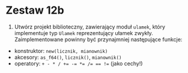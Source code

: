 # Zestaw 12b
1. Utwórz projekt biblioteczny, zawierający moduł `ulamek`, który implementuje typ `Ulamek` reprezentujący ułamek zwykły. Zaimplementowane powinny być przynajmniej następujące funkcje:
- konstruktor: `new(licznik, mianownik)`
- akcesory: `as_f64()`, `licznik()`, `mianownik()`
- operatory: `+ - * / += -= *= /= == !=` (jako cechy!)